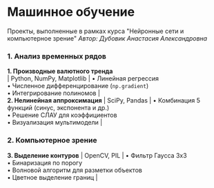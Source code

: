 # Машинное обучение
Проекты, выполненные в рамках курса "Нейронные сети и компьютерное зрение"
_Автор: Дубовик Анастасия Александровна_
 ### 1. Анализ временных рядов
**1. Производные валютного тренда**  
| Python, NumPy, Matplotlib | • Линейная регрессия<br>• Численное дифференцирование (`np.gradient`)<br>• Интегрирование полиномов |  
**2. Нелинейная аппроксимация** | SciPy, Pandas | • Комбинация 5 функций (синус, экспонента и др.)<br>• Решение СЛАУ для коэффициентов<br>• Визуализация мультимодели |

### 2. Компьютерное зрение  
**3. Выделение контуров** | OpenCV, PIL | • Фильтр Гаусса 3x3<br>• Бинаризация по порогу<br>• Волновой алгоритм для разметки объектов<br>• Цветное выделение границ |
